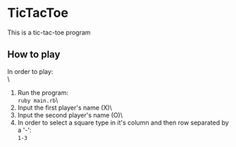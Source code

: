 # TicTacToe

This is a tic-tac-toe program

## How to play

In order to play:\
\
  1. Run the program:\
        `ruby main.rb`\
  2. Input the first player's name (X)\
  3. Input the second player's name (O)\
  4. In order to select a square type in it's column and then row separated by a '-':\
        `1-3`
